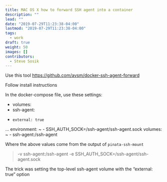 ```yaml
---
title: MAC OS X how to forward SSH agent into a container
description: ""
lead: ""
date: "2019-07-29T11:23:38-04:00"
lastmod: "2019-07-29T11:23:38-04:00"
tags:
  - work
draft: true
weight: 50
images: []
contributors:
  - Steve Sosik
---
```


Use this tool https://github.com/avsm/docker-ssh-agent-forward

Follow install instructions

In the docker-compose file, use these settings:

+ volumes:
+   ssh-agent:
+     external: true
…
      environment:
~       - SSH_AUTH_SOCK=/ssh-agent/ssh-agent.sock
      volumes:
~       - ssh-agent:/ssh-agent

Where the above values come from the output of
`pinata-ssh-mount`
> -v ssh-agent:/ssh-agent -e SSH_AUTH_SOCK=/ssh-agent/ssh-agent.sock

The trick was setting the top-level ssh-agent volume with the “external: true” option
